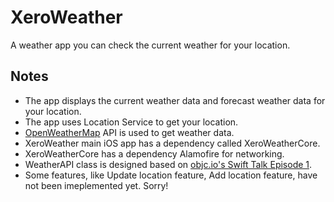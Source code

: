 # XeroWeather

A weather app you can check the current weather for your location.

## Notes
- The app displays the current weather data and forecast weather data for your location.
- The app uses Location Service to get your location.
- [OpenWeatherMap](https://openweathermap.org) API is used to get weather data.
- XeroWeather main iOS app has a dependency called XeroWeatherCore.
- XeroWeatherCore has a dependency Alamofire for networking.
- WeatherAPI class is designed based on [objc.io's Swift Talk Episode 1](https://talk.objc.io/episodes/S01E01-networking).
- Some features, like Update location feature, Add location feature, have not been imeplemented yet. Sorry! 
